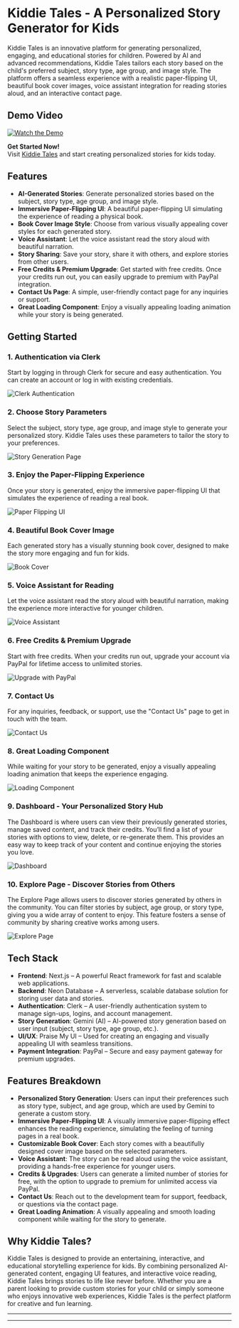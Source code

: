 # Kiddie Tales - A Personalized Story Generator for Kids

Kiddie Tales is an innovative platform for generating personalized, engaging, and educational stories for children. Powered by AI and advanced recommendations, Kiddie Tales tailors each story based on the child's preferred subject, story type, age group, and image style. The platform offers a seamless experience with a realistic paper-flipping UI, beautiful book cover images, voice assistant integration for reading stories aloud, and an interactive contact page.

## Demo Video  
[![Watch the Demo](https://img.youtube.com/vi/fACrZ0zM6Zo/0.jpg)](https://www.youtube.com/watch?v=fACrZ0zM6Zo&ab_channel=PrathamDwivedi) 

**Get Started Now!**  
Visit [Kiddie Tales](https://kiddie-tales.vercel.app/) and start creating personalized stories for kids today.

## Features

- **AI-Generated Stories**: Generate personalized stories based on the subject, story type, age group, and image style.
- **Immersive Paper-Flipping UI**: A beautiful paper-flipping UI simulating the experience of reading a physical book.
- **Book Cover Image Style**: Choose from various visually appealing cover styles for each generated story.
- **Voice Assistant**: Let the voice assistant read the story aloud with beautiful narration.
- **Story Sharing**: Save your story, share it with others, and explore stories from other users.
- **Free Credits & Premium Upgrade**: Get started with free credits. Once your credits run out, you can easily upgrade to premium with PayPal integration.
- **Contact Us Page**: A simple, user-friendly contact page for any inquiries or support.
- **Great Loading Component**: Enjoy a visually appealing loading animation while your story is being generated.

## **Getting Started**

### **1. Authentication via Clerk**
Start by logging in through Clerk for secure and easy authentication. You can create an account or log in with existing credentials.

![Clerk Authentication](./images/Screenshot%202024-12-02%20191019.png)

### **2. Choose Story Parameters**
Select the subject, story type, age group, and image style to generate your personalized story. Kiddie Tales uses these parameters to tailor the story to your preferences.

![Story Generation Page](./images/Screenshot%202024-12-02%20191521.png)

### **3. Enjoy the Paper-Flipping Experience**
Once your story is generated, enjoy the immersive paper-flipping UI that simulates the experience of reading a real book.

![Paper Flipping UI](./images/Screenshot%202024-12-02%20191732.png)

### **4. Beautiful Book Cover Image**
Each generated story has a visually stunning book cover, designed to make the story more engaging and fun for kids.

![Book Cover](./images/Screenshot%202024-12-02%20191717.png)

### **5. Voice Assistant for Reading**
Let the voice assistant read the story aloud with beautiful narration, making the experience more interactive for younger children.

![Voice Assistant](./images/Screenshot%202024-12-02%20191732.png)

### **6. Free Credits & Premium Upgrade**
Start with free credits. When your credits run out, upgrade your account via PayPal for lifetime access to unlimited stories.

![Upgrade with PayPal](./images/Screenshot%202024-12-02%20192706.png)

### **7. Contact Us**
For any inquiries, feedback, or support, use the "Contact Us" page to get in touch with the team.

![Contact Us](./images/Screenshot%202024-12-02%20191834.png)

### **8. Great Loading Component**
While waiting for your story to be generated, enjoy a visually appealing loading animation that keeps the experience engaging.

![Loading Component](./images/Screenshot%202024-12-02%20191537.png)

### **9. Dashboard - Your Personalized Story Hub**
The Dashboard is where users can view their previously generated stories, manage saved content, and track their credits. You’ll find a list of your stories with options to view, delete, or re-generate them. This provides an easy way to keep track of your content and continue enjoying the stories you love.

![Dashboard](./images/Screenshot%202024-12-02%20192923.png)

### **10. Explore Page - Discover Stories from Others**
The Explore Page allows users to discover stories generated by others in the community. You can filter stories by subject, age group, or story type, giving you a wide array of content to enjoy. This feature fosters a sense of community by sharing creative works among users.

![Explore Page](./images/Screenshot%202024-12-02%20191803.png)

## **Tech Stack**

- **Frontend**: Next.js – A powerful React framework for fast and scalable web applications.
- **Backend**: Neon Database – A serverless, scalable database solution for storing user data and stories.
- **Authentication**: Clerk – A user-friendly authentication system to manage sign-ups, logins, and account management.
- **Story Generation**: Gemini (AI) – AI-powered story generation based on user input (subject, story type, age group, etc.).
- **UI/UX**: Praise My UI – Used for creating an engaging and visually appealing UI with seamless transitions.
- **Payment Integration**: PayPal – Secure and easy payment gateway for premium upgrades.

## **Features Breakdown**

- **Personalized Story Generation**: Users can input their preferences such as story type, subject, and age group, which are used by Gemini to generate a custom story.
- **Immersive Paper-Flipping UI**: A visually immersive paper-flipping effect enhances the reading experience, simulating the feeling of turning pages in a real book.
- **Customizable Book Cover**: Each story comes with a beautifully designed cover image based on the selected parameters.
- **Voice Assistant**: The story can be read aloud using the voice assistant, providing a hands-free experience for younger users.
- **Credits & Upgrades**: Users can generate a limited number of stories for free, with the option to upgrade to premium for unlimited access via PayPal.
- **Contact Us**: Reach out to the development team for support, feedback, or questions via the contact page.
- **Great Loading Animation**: A visually appealing and smooth loading component while waiting for the story to generate.

## **Why Kiddie Tales?**

Kiddie Tales is designed to provide an entertaining, interactive, and educational storytelling experience for kids. By combining personalized AI-generated content, engaging UI features, and interactive voice reading, Kiddie Tales brings stories to life like never before. Whether you are a parent looking to provide custom stories for your child or simply someone who enjoys innovative web experiences, Kiddie Tales is the perfect platform for creative and fun learning.

---



---

